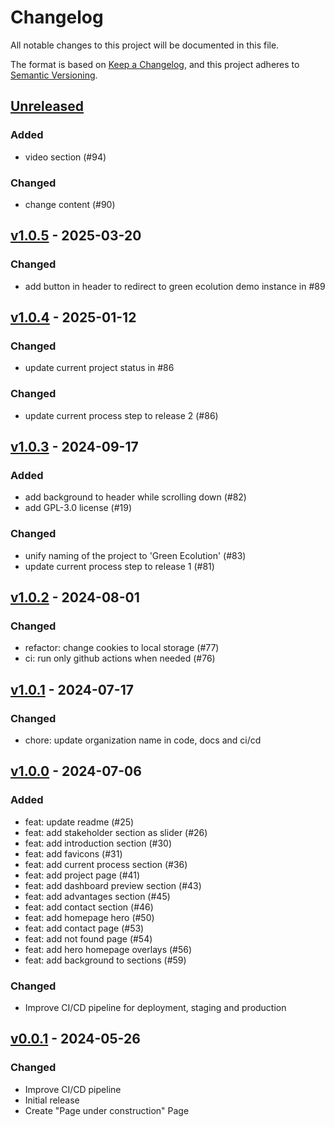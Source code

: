# Changelog

All notable changes to this project will be documented in this file.

The format is based on [Keep a Changelog](https://keepachangelog.com/en/1.1.0/),
and this project adheres to [Semantic Versioning](https://semver.org/spec/v2.0.0.html).

## [Unreleased]

### Added

- video section (#94)

### Changed

- change content (#90)

## [v1.0.5] - 2025-03-20

### Changed

- add button in header to redirect to green ecolution demo instance in #89

## [v1.0.4] - 2025-01-12

### Changed

- update current project status in #86

### Changed

- update current process step to release 2 (#86)

## [v1.0.3] - 2024-09-17

### Added

- add background to header while scrolling down (#82)
- add GPL-3.0 license (#19)

### Changed

- unify naming of the project to 'Green Ecolution' (#83)
- update current process step to release 1 (#81)

## [v1.0.2] - 2024-08-01

### Changed

- refactor: change cookies to local storage (#77)
- ci: run only github actions when needed (#76)

## [v1.0.1] - 2024-07-17

### Changed

- chore: update organization name in code, docs and ci/cd

## [v1.0.0] - 2024-07-06

### Added

- feat: update readme (#25)
- feat: add stakeholder section as slider (#26)
- feat: add introduction section (#30)
- feat: add favicons (#31)
- feat: add current process section (#36)
- feat: add project page (#41)
- feat: add dashboard preview section (#43)
- feat: add advantages section (#45)
- feat: add contact section (#46)
- feat: add homepage hero (#50)
- feat: add contact page (#53)
- feat: add not found page (#54)
- feat: add hero homepage overlays (#56)
- feat: add background to sections (#59)

### Changed

- Improve CI/CD pipeline for deployment, staging and production

## [v0.0.1] - 2024-05-26

### Changed

- Improve CI/CD pipeline
- Initial release
- Create "Page under construction" Page

[Unreleased]: https://github.com/green-ecolution/project-website/compare/v1.0.5...HEAD
[v1.0.5]: https://github.com/green-ecolution/project-website/compare/v1.0.4...v1.0.5
[v1.0.4]: https://github.com/green-ecolution/project-website/compare/v1.0.3...v1.0.4
[v1.0.3]: https://github.com/green-ecolution/project-website/compare/v1.0.2...v1.0.3
[v1.0.2]: https://github.com/green-ecolution/project-website/compare/v1.0.1...v1.0.2
[v1.0.1]: https://github.com/green-ecolution/project-website/compare/v1.0.0...v1.0.1
[v1.0.0]: https://github.com/green-ecolution/project-website/compare/v0.0.1...v1.0.0
[v0.0.1]: https://github.com/green-ecolution/project-website/releases/tag/v0.0.1
